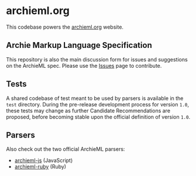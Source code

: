 # archieml.org

This codebase powers the [archieml.org](http://archieml.org) website.

## Archie Markup Language Specification

This repository is also the main discussion form for issues and suggestions on the ArchieML spec. Please use the [Issues](https://github.com/newsdev/archieml.org/issues) page to contribute.

## Tests

A shared codebase of test meant to be used by parsers is available in the `test` directory. During the pre-release development process for version `1.0`, these tests may change as further Candidate Recommendations are proposed, before becoming stable upon the official definition of version `1.0`.

## Parsers

Also check out the two official ArchieML parsers:

* [archieml-js](https://github.com/newsdev/archieml-js) (JavaScript)
* [archieml-ruby](https://github.com/newsdev/archieml-ruby) (Ruby)
